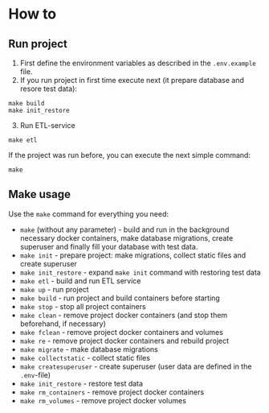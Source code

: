 # How to

## Run project
1. First define the environment variables as described in the ```.env.example``` file.
2. If you run project in first time execute next (it prepare database and resore test data):
```commandline
make build
make init_restore
```
3. Run ETL-service
```commandline
make etl
```

If the project was run before, you can execute the next simple command:
```commandline
make
```

## Make usage
Use the ```make``` command for everything you need:
- ```make``` (without any parameter) - build and run in the background necessary docker containers, make database 
migrations, create superuser and finally fill your database with test data.
- ```make init``` - prepare project: make migrations, collect static files and create superuser
- ```make init_restore``` - expand ```make init``` command with restoring test data
- ```make etl``` - build and run ETL service
- ```make up``` - run project
- ```make build``` - run project and build containers before starting
- ```make stop``` - stop all project containers
- ```make clean``` - remove project docker containers (and stop them beforehand, if necessary)
- ```make fclean``` - remove project docker containers and volumes
- ```make re``` - remove project docker containers and rebuild project
- ```make migrate``` - make database migrations
- ```make collectstatic``` - collect static files
- ```make createsuperuser``` - create superuser (user data are defined in the ```.env```-file)
- ```make init_restore``` - restore test data
- ```make rm_containers``` - remove project docker containers
- ```make rm_volumes``` - remove project docker volumes
